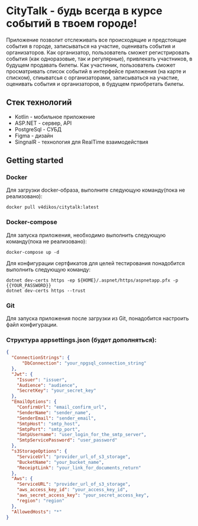 # CityTalk - будь всегда в курсе событий в твоем городе!

Приложение позволит отслеживать все происходящие и предстоящие события в городе, записываться на участие, оценивать события и организаторов.
Как организатор, пользователь сможет регистрировать события (как одноразовые, так и регулярные), привлекать участников, в будущем продавать билеты.
Как участиник, пользователь сможет просматривать список событий в интерфейсе приложения (на карте и списком), спиыватсья с организаторами, записываться на участие, оценивать события и организаторов, в будущем приобретать билеты.

<h2> Стек технологий </h2>

<ul>
<li>Kotlin - мобильное приложение</li>
<li>ASP.NET - сервер, API</li>
<li>PostgreSql - СУБД</li>
<li>Figma - дизайн</li>
<li>SingnalR - технология для RealTime взаимодействия</li>

</ul>

## Getting started

### Docker
Для загрузки docker-образа, выполните следующую команду(пока не реализовано):
```
docker pull v4dikos/citytalk:latest
```

### Docker-compose
Для запуска приложения, необходимо выполнить следующую команду(пока не реализовано):
```
docker-compose up -d
```
Для конфигурации сертфикатов для целей тестирования понадобится выполнить следующую команду:
```
dotnet dev-certs https -ep ${HOME}/.aspnet/https/aspnetapp.pfx -p {{YOUR_PASSWORD}}
dotnet dev-certs https --trust
```

### Git
Для запуска приложения после загрузки из Git, понадобится настроить файл конфигурации.

### Структура appsettings.json (будет дополняться):
```json
{
  "ConnectionStrings": {
      "DbConnection": "your_npgsql_connection_string"
  },
  "Jwt": {
    "Issuer": "issuer",
    "Audience": "audience",
    "SecretKey": "your_secret_key"
  },
  "EmailOptions": {
    "ConfirmUrl": "email_confirm_url",
    "SenderName": "sender_name",
    "SenderEmail": "sender_email",
    "SmtpHost": "smtp_host",
    "SmtpPort": "smtp_port",
    "SmtpUsername": "user_login_for_the_smtp_server",
    "SmtpServicePassword": "user_password"
  },
  "s3StorageOptions": {
    "ServiceUrl": "provider_url_of_s3_storage",
    "BucketName": "your_bucket_name",
    "ReceiptLink": "your_link_for_documents_return"
  },
  "Aws": {
    "ServiceURL": "provider_url_of_s3_storage",
    "aws_access_key_id": "your_access_key_id",
    "aws_secret_access_key": "your_secret_access_key",
    "region": "region"
  },
  "AllowedHosts": "*"
}
```
